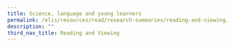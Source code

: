 ```yaml
---
title: Science, language and young learners
permalink: /elis/resources/read/research-summaries/reading-and-viewing/science-language-and-young-learners/
description: ""
third_nav_title: Reading and Viewing
---
```

